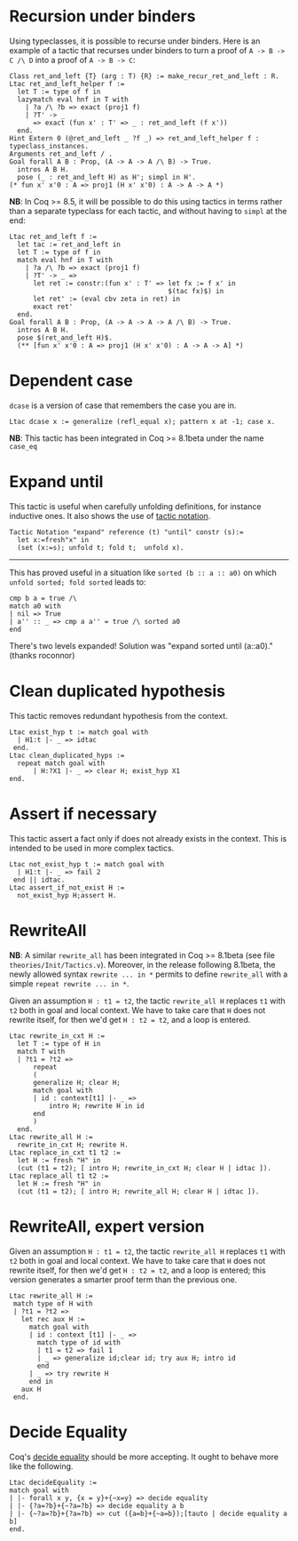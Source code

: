 <a name="LtacUnderBinders">Recursion under binders</a>
======================================================

Using typeclasses, it is possible to recurse under binders. Here is an example of a tactic that recurses under binders to turn a proof of `A -> B -> C /\ D` into a proof of `A -> B -> C`:

```coq
Class ret_and_left {T} (arg : T) {R} := make_recur_ret_and_left : R.
Ltac ret_and_left_helper f :=
  let T := type of f in
  lazymatch eval hnf in T with
    | ?a /\ ?b => exact (proj1 f)
    | ?T' -> _
      => exact (fun x' : T' => _ : ret_and_left (f x'))
  end.
Hint Extern 0 (@ret_and_left _ ?f _) => ret_and_left_helper f : typeclass_instances.
Arguments ret_and_left / .
Goal forall A B : Prop, (A -> A -> A /\ B) -> True.
  intros A B H.
  pose (_ : ret_and_left H) as H'; simpl in H'.
(* fun x' x'0 : A => proj1 (H x' x'0) : A -> A -> A *)
```

**NB**: In Coq >= 8.5, it will be possible to do this using tactics in terms rather than a separate typeclass for each tactic, and without having to `simpl` at the end:

```coq
Ltac ret_and_left f :=
  let tac := ret_and_left in
  let T := type of f in
  match eval hnf in T with
    | ?a /\ ?b => exact (proj1 f)
    | ?T' -> _ =>
      let ret := constr:(fun x' : T' => let fx := f x' in
                                        $(tac fx)$) in
      let ret' := (eval cbv zeta in ret) in
      exact ret'
  end.
Goal forall A B : Prop, (A -> A -> A -> A /\ B) -> True.
  intros A B H.
  pose $(ret_and_left H)$.
  (** [fun x' x'0 : A => proj1 (H x' x'0) : A -> A -> A] *)
```

Dependent case
==============

`dcase` is a version of case that remembers the case you are in.

```coq
Ltac dcase x := generalize (refl_equal x); pattern x at -1; case x.
```

**NB**: This tactic has been integrated in Coq &gt;= 8.1beta under the name `case_eq`

Expand until
============

This tactic is useful when carefully unfolding definitions, for instance inductive ones. It also shows the use of [tactic notation](http://pauillac.inria.fr/coq/doc/Reference-Manual013.html#toc71).

```coq
Tactic Notation "expand" reference (t) "until" constr (s):=
  let x:=fresh"x" in
  (set (x:=s); unfold t; fold t;  unfold x).
```

------------------------------------------------------------------------

This has proved useful in a situation like `sorted (b :: a :: a0)` on
which `unfold sorted; fold sorted` leads to:

```coq
cmp b a = true /\
match a0 with
| nil => True
| a'' :: _ => cmp a a'' = true /\ sorted a0
end
```

There's two levels expanded! Solution was "expand sorted until (a::a0)." (thanks roconnor)

Clean duplicated hypothesis
===========================

This tactic removes redundant hypothesis from the context.

```coq
Ltac exist_hyp t := match goal with
  | H1:t |- _ => idtac
 end.
Ltac clean_duplicated_hyps :=
  repeat match goal with
      | H:?X1 |- _ => clear H; exist_hyp X1
end.
```

Assert if necessary
===================

This tactic assert a fact only if does not already exists in the context. This is intended to be used in more complex tactics.

```coq
Ltac not_exist_hyp t := match goal with
  | H1:t |- _ => fail 2
 end || idtac.
Ltac assert_if_not_exist H :=
  not_exist_hyp H;assert H.
```

<a name="RewriteAll">RewriteAll</a>
===================================

**NB**: A similar `rewrite_all` has been integrated in Coq >= 8.1beta (see file `theories/Init/Tactics.v`). Moreover, in the release following 8.1beta, the newly allowed syntax `rewrite ... in *` permits to define `rewrite_all` with a simple `repeat rewrite ... in *`.

Given an assumption `H : t1 = t2`, the tactic `rewrite_all H` replaces `t1` with `t2` both in goal and local context. We have to take care that `H` does not rewrite itself, for then we'd get `H : t2 = t2`, and a loop is entered.

```coq
Ltac rewrite_in_cxt H :=
  let T := type of H in
  match T with
  | ?t1 = ?t2 =>
      repeat
      (
      generalize H; clear H;
      match goal with
      | id : context[t1] |- _ =>
          intro H; rewrite H in id
      end
      )
  end.
Ltac rewrite_all H :=
  rewrite_in_cxt H; rewrite H.
Ltac replace_in_cxt t1 t2 :=
  let H := fresh "H" in
  (cut (t1 = t2); [ intro H; rewrite_in_cxt H; clear H | idtac ]).
Ltac replace_all t1 t2 :=
  let H := fresh "H" in
  (cut (t1 = t2); [ intro H; rewrite_all H; clear H | idtac ]).
```

<a name="RewriteAll2">RewriteAll, expert version</a>
====================================================

Given an assumption `H : t1 = t2`, the tactic `rewrite_all H` replaces `t1` with `t2` both in goal and local context. We have to take care that `H` does not rewrite itself, for then we'd get `H : t2 = t2`, and a loop is entered; this version generates a smarter proof term than the previous one.

```coq
Ltac rewrite_all H :=
 match type of H with
 | ?t1 = ?t2 =>
   let rec aux H :=
     match goal with
     | id : context [t1] |- _ =>
       match type of id with
       | t1 = t2 => fail 1
       | _ => generalize id;clear id; try aux H; intro id
       end
     | _ => try rewrite H
     end in
   aux H
 end.
```

<a name="DecideEquality">Decide Equality</a>
============================================

Coq's [decide equality](http://coq.inria.fr/doc/Reference-Manual010.html#@tactic78) should be more accepting. It ought to behave more like the following.

```coq
Ltac decideEquality :=
match goal with
| |- forall x y, {x = y}+{~x=y} => decide equality
| |- {?a=?b}+{~?a=?b} => decide equality a b
| |- {~?a=?b}+{?a=?b} => cut ({a=b}+{~a=b});[tauto | decide equality a b]
end.
```
